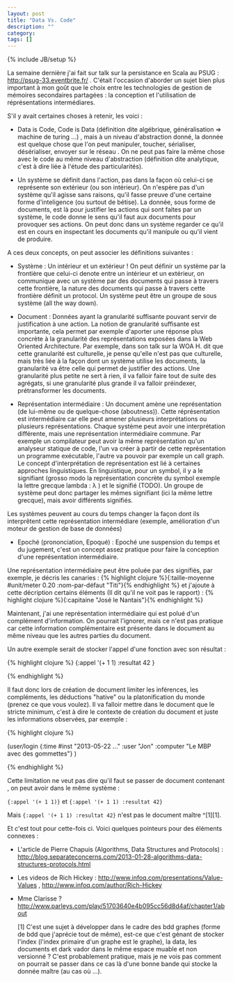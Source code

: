 ```yaml
---
layout: post
title: "Data Vs. Code"
description: ""
category: 
tags: []
---
```

{% include JB/setup %}


La semaine dernière j'ai fait sur talk sur la persistance en Scala au PSUG : http://psug-33.eventbrite.fr/ . C'était l'occasion d'aborder un sujet bien plus important à mon goût que le choix entre les technologies de gestion de mémoires secondaires partagées : la conception et l'utilisation de réprésentations intermédiares. 

S'il y avait certaines choses à retenir, les voici : 

* Data is Code, Code is Data (définition dite algébrique, généralisation => machine de turing ...) , mais à un niveau d'abstraction donné, la donnée est quelque chose que l'on peut manipuler, toucher, sérialiser, désérialiser, envoyer sur le réseau . On ne peut pas faire la même chose avec le code au même niveau d'abstraction (définition dite analytique, c'est à dire liée à l'étude des particularités). 

* Un système se définit dans l'action, pas dans la façon où celui-ci se représente son extérieur (ou son intérieur). On n'espère pas d'un système qu'il agisse sans raisons, qu'il fasse preuve d'une certaine forme d'inteligence (ou surtout de bétise). La donnée, sous forme de documents, est là pour justifier les actions qui sont faites par un système, le code donne le sens qu'il faut aux documents pour provoquer ses actions. On peut donc dans un système regarder ce qu'il est en cours en inspectant les documents qu'il manipule ou qu'il vient de produire.

A ces deux concepts, on peut associer les définitions suivantes : 

* Système : Un intérieur et un extérieur ! On peut définir un système par la frontière que celui-ci denote entre un intérieur et un extérieur, on communique avec un système par des documents qui passe à travers cette frontière, la nature des documents qui passe à travers cette frontière définit un protocol. Un système peut être un groupe de sous système (all the way down).

* Document : Données ayant la granularité suffisante pouvant servir de justification à une action. La notion de granularité suffisante est importante, cela permet par exemple d'aporter une réponse plus concrète à la granularité des représentations exposées dans la Web Oriented Architecture.  Par exemple, dans son talk sur la WOA H. dit que cette granularité est culturelle, je pense qu'elle n'est pas que culturelle, mais très liée à la façon dont un système utilise les documents, la granularité va être celle qui permet de justifier des actions. Une granularité plus petite ne sert à rien, il va falloir faire tout de suite des agrégats, si une granularité plus grande il va falloir préindexer, prétransformer les documents.

* Représentation intermédiaire : Un document amène une représentation (de lui-même ou de quelque-chose (aboutness)). Cette réprésentation est intermédiaire car elle peut amener plusieurs interprétations ou plusieurs représentations. Chaque système peut avoir une interprétation différente, mais une représentation intermédiaire commune. Par exemple un compilateur peut avoir la même représentation qu'un analyseur statique de code, l'un va créer à partir de cette représentation un programme exécutable, l'autre va pouvoir par exemple un call graph. Le concept d'interprétation de représentation est lié à certaines approches linguistiques. En linguistique, pour un symbol, il y a le signifiant (grosso modo la représentation concrète du symbol exemple la lettre grecque lambda : λ ) et le signifié (TODO).
Un groupe de système peut donc partager les mêmes signifiant (ici la même lettre grecque), mais avoir différents signifiés.

Les systèmes peuvent au cours du temps changer la façon dont ils interprêtent cette représentation intermédiare (exemple, amélioration d'un moteur de gestion de base de données) 

* Epoché (prononciation, Epoqué) : Epoché une suspension du temps et du jugement, c'est un concept assez pratique pour faire la conception d'une représentation intermédiaire.

Une représentation intermédiaire peut être poluée par des signifiés, par exemple, je décris les canaries : 
{% highlight clojure %}{:taille-moyenne #unit/meter 0.20
 :nom-par-défaut "Titi"}{% endhighlight %}
et j'ajoute à cette décription certains éléments (Il dit qu'il ne voit pas le rapport) : 
{% highlight clojure %}{:capitaine "José le Nantais"}{% endhighlight %}

Maintenant, j'ai une représentation intermédiaire qui est polué d'un complément d'information. On pourrait l'ignorer, mais ce n'est pas pratique car cette information complémentaire est présente dans le document au même niveau que les autres parties du document.

Un autre exemple serait de stocker l'appel d'une fonction avec son résultat : 

{% highlight clojure %}
{:appel '(+ 1 1) 
 :resultat 42 }

{% endhighlight %}

Il faut donc lors de création de document limiter les inférences, les compléments, les déductions "hative" ou la platonification du monde (prenez ce que vous voulez). Il va falloir mettre dans le document que le stricte minimum, c'est à dire le contexte de création du document et juste les informations observées, par exemple :

{% highlight clojure %}

(user/login 
  {:time #inst "2013-05-22 ..."
   :user "Jon"
   :computer "Le MBP avec des gommettes"}
)

{% endhighlight %}

Cette limitation ne veut pas dire qu'il faut se passer de document contenant , on peut avoir dans le même système : 

```{:appel '(+ 1 1)}``` et 
```{:appel '(+ 1 1) :resultat 42}```

Mais ```{:appel '(+ 1 1) :resultat 42}``` n'est pas le document maître ^[1][1].

Et c'est tout pour cette-fois ci. Voici quelques pointeurs pour des éléments connexes : 

- L'article de Pierre Chapuis (Algorithms, Data Structures and Protocols) :  http://blog.separateconcerns.com/2013-01-28-algorithms-data-structures-protocols.html

- Les videos de Rich Hickey : http://www.infoq.com/presentations/Value-Values , http://www.infoq.com/author/Rich-Hickey
 
- Mme Clarisse ? http://www.parleys.com/play/51703640e4b095cc56d8d4af/chapter1/about


  [1] C'est une sujet à développer dans le cadre des bdd graphes (forme de bdd que j'aprécie tout de même), est-ce que c'est génant de stocker l'index (l'index primaire d'un graphe est le graphe), la data, les documents et dark vador dans le même espace muable et non versionné ? C'est probablement pratique, mais je ne vois pas comment on pourrait se passer dans ce cas là d'une bonne bande qui stocke la donnée maître (au cas où ...).

